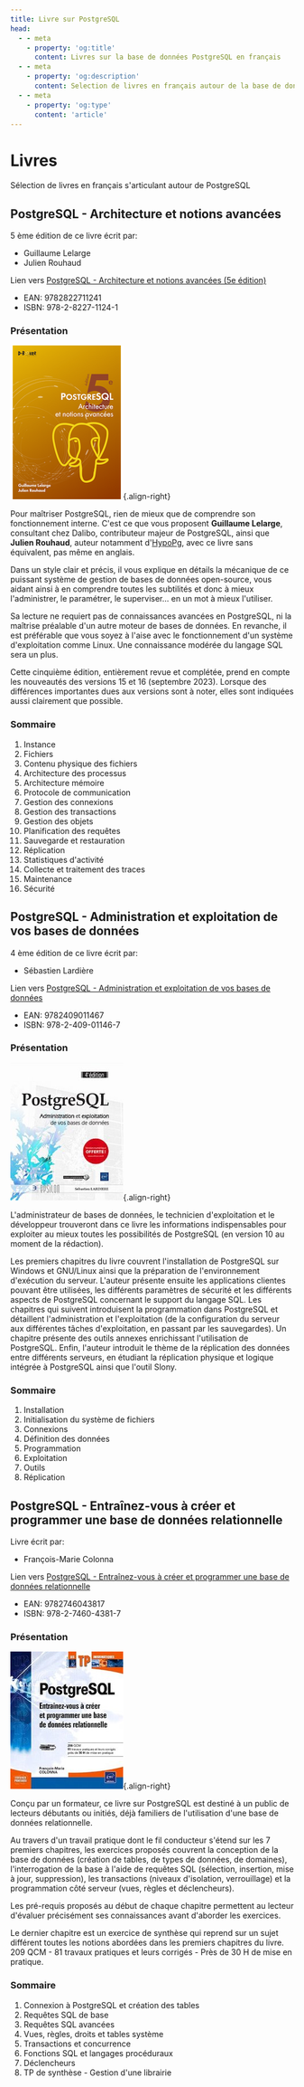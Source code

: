 ```yaml
---
title: Livre sur PostgreSQL
head:
  - - meta
    - property: 'og:title'
      content: Livres sur la base de données PostgreSQL en français
  - - meta      
    - property: 'og:description'
      content: Selection de livres en français autour de la base de données PostgreSQL
  - - meta      
    - property: 'og:type'
      content: 'article'
---
```

# Livres

Sélection de livres en français s'articulant autour de PostgreSQL

## PostgreSQL - Architecture et notions avancées

5 ème édition de ce livre écrit par:

- Guillaume Lelarge
- Julien Rouhaud

Lien vers [PostgreSQL - Architecture et notions avancées 
(5e édition)](https://www.d-booker.fr/bases-de-donnees/805-postgresql-architecture-et-notions-avancees-5ed.html)

- EAN: 9782822711241
- ISBN: 978-2-8227-1124-1

### Présentation

![image](postgresql-architecture-et-notions-avancees-5ed.png){.align-right}

Pour maîtriser PostgreSQL, rien de mieux que de comprendre son
fonctionnement interne. C'est ce que vous proposent **Guillaume
Lelarge**, consultant chez Dalibo, contributeur majeur de PostgreSQL,
ainsi que **Julien Rouhaud**, auteur notamment
d'[HypoPg](https://hypopg.readthedocs.io), avec ce livre sans
équivalent, pas même en anglais.

Dans un style clair et précis, il vous explique en détails la mécanique
de ce puissant système de gestion de bases de données open-source, vous
aidant ainsi à en comprendre toutes les subtilités et donc à mieux
l'administrer, le paramétrer, le superviser... en un mot à mieux
l'utiliser.

Sa lecture ne requiert pas de connaissances avancées en PostgreSQL, ni
la maîtrise préalable d'un autre moteur de bases de données. En
revanche, il est préférable que vous soyez à l'aise avec le
fonctionnement d'un système d'exploitation comme Linux. Une
connaissance modérée du langage SQL sera un plus.

Cette cinquième édition, entièrement revue et complétée, prend en compte
les nouveautés des versions 15 et 16 (septembre 2023). Lorsque des
différences importantes dues aux versions sont à noter, elles sont
indiquées aussi clairement que possible.

### Sommaire

1.  Instance
2.  Fichiers
3.  Contenu physique des fichiers
4.  Architecture des processus
5.  Architecture mémoire
6.  Protocole de communication
7.  Gestion des connexions
8.  Gestion des transactions
9.  Gestion des objets
10. Planification des requêtes
11. Sauvegarde et restauration
12. Réplication
13. Statistiques d'activité
14. Collecte et traitement des traces
15. Maintenance
16. Sécurité

## PostgreSQL - Administration et exploitation de vos bases de données

4 ème édition de ce livre écrit par:

- Sébastien Lardière

Lien vers [PostgreSQL - Administration et exploitation de vos bases de données](https://www.eyrolles.com/Informatique/Livre/postgresql-9782409011467/)

- EAN: 9782409011467
- ISBN: 978-2-409-01146-7

### Présentation

![image](administration-exploit-bases-de-donnes.jpg){.align-right}

L'administrateur de bases de données, le technicien d'exploitation et
le développeur trouveront dans ce livre les informations indispensables
pour exploiter au mieux toutes les possibilités de PostgreSQL (en
version 10 au moment de la rédaction).

Les premiers chapitres du livre couvrent l'installation de PostgreSQL
sur Windows et GNU/Linux ainsi que la préparation de l'environnement
d'exécution du serveur. L'auteur présente ensuite les applications
clientes pouvant être utilisées, les différents paramètres de sécurité
et les différents aspects de PostgreSQL concernant le support du langage
SQL. Les chapitres qui suivent introduisent la programmation dans
PostgreSQL et détaillent l\'administration et l\'exploitation (de la
configuration du serveur aux différentes tâches d\'exploitation, en
passant par les sauvegardes). Un chapitre présente des outils annexes
enrichissant l\'utilisation de PostgreSQL. Enfin, l\'auteur introduit le
thème de la réplication des données entre différents serveurs, en
étudiant la réplication physique et logique intégrée à PostgreSQL ainsi
que l\'outil Slony.

### Sommaire

1.  Installation
2.  Initialisation du système de fichiers
3.  Connexions
4.  Définition des données
5.  Programmation
6.  Exploitation
7.  Outils
8.  Réplication

## PostgreSQL - Entraînez-vous à créer et programmer une base de données relationnelle

Livre écrit par:

- François-Marie Colonna

Lien vers [PostgreSQL - Entraînez-vous à créer et programmer une base de données relationnelle](https://www.eyrolles.com/Informatique/Livre/postgresql-entrainez-vous-a-creer-et-programmer-une-base-de-donnees-relationnelle-9782746043817/)

- EAN: 9782746043817
- ISBN: 978-2-7460-4381-7

### Présentation

![image](creer-programmer-base-de-donnes-relationnelle.jpg){.align-right}

Conçu par un formateur, ce livre sur PostgreSQL est destiné à un public
de lecteurs débutants ou initiés, déjà familiers de l\'utilisation
d\'une base de données relationnelle.

Au travers d\'un travail pratique dont le fil conducteur s\'étend sur
les 7 premiers chapitres, les exercices proposés couvrent la conception
de la base de données (création de tables, de types de données, de
domaines), l\'interrogation de la base à l\'aide de requêtes SQL
(sélection, insertion, mise à jour, suppression), les transactions
(niveaux d\'isolation, verrouillage) et la programmation côté serveur
(vues, règles et déclencheurs).

Les pré-requis proposés au début de chaque chapitre permettent au
lecteur d\'évaluer précisément ses connaissances avant d\'aborder les
exercices.

Le dernier chapitre est un exercice de synthèse qui reprend sur un sujet
différent toutes les notions abordées dans les premiers chapitres du
livre. 209 QCM - 81 travaux pratiques et leurs corrigés - Près de 30 H
de mise en pratique.

### Sommaire

1.  Connexion à PostgreSQL et création des tables
2.  Requêtes SQL de base
3.  Requêtes SQL avancées
4.  Vues, règles, droits et tables système
5.  Transactions et concurrence
6.  Fonctions SQL et langages procéduraux
7.  Déclencheurs
8.  TP de synthèse - Gestion d\'une librairie
